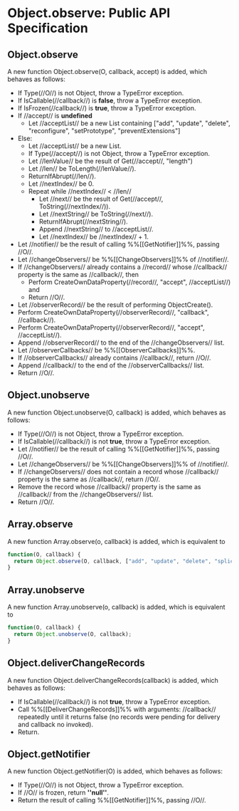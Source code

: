 # Object.observe: Public API Specification

## Object.observe

A new function Object.observe(O, callback, accept) is added, which behaves as follows:
  - If Type(//O//) is not Object, throw a TypeError exception.
  - If IsCallable(//callback//) is **false**, throw a TypeError exception.
  - If IsFrozen(//callback//) is **true**, throw a TypeError exception.
  - If //accept// is **undefined**
    - Let //acceptList// be a new List containing ["add", "update", "delete", "reconfigure", "setPrototype", "preventExtensions"]
  - Else:
    - Let //acceptList// be a new List.
    - If Type(//accept//) is not Object, throw a TypeError exception.
    - Let //lenValue// be the result of Get(//accept//, "length")
    - Let //len// be ToLength(//lenValue//).
    - ReturnIfAbrupt(//len//).
    - Let //nextIndex// be 0.
    - Repeat while //nextIndex// < //len//
      - Let //next// be the result of Get(//accept//, ToString(//nextIndex//)).
      - Let //nextString// be ToString(//next//).
      - ReturnIfAbrupt(//nextString//).
      - Append //nextString// to //acceptList//.
      - Let //nextIndex// be //nextIndex// + 1.
  - Let //notifier// be the result of calling %%[[GetNotifier]]%%, passing //O//.
  - Let //changeObservers// be %%[[ChangeObservers]]%% of //notifier//.
  - If //changeObservers// already contains a //record// whose //callback// property is the same as //callback//, then
    - Perform CreateOwnDataProperty(//record//, "accept", //acceptList//) and
    - Return //O//.
  - Let //observerRecord// be the result of performing ObjectCreate().
  - Perform CreateOwnDataProperty(//observerRecord//, "callback", //callback//).
  - Perform CreateOwnDataProperty(//observerRecord//, "accept", //acceptList//).
  - Append //observerRecord// to the end of the //changeObservers// list.
  - Let //observerCallbacks// be %%[[ObserverCallbacks]]%%.
  - If //observerCallbacks// already contains //callback//, return //O//.
  - Append //callback// to the end of the //observerCallbacks// list.
  - Return //O//.



## Object.unobserve

A new function Object.unobserve(O, callback) is added, which behaves as follows:
  - If Type(//O//) is not Object, throw a TypeError exception.
  - If IsCallable(//callback//) is not **true**, throw a TypeError exception.
  - Let //notifier// be the result of calling %%[[GetNotifier]]%%, passing //O//.
  - Let //changeObservers// be %%[[ChangeObservers]]%% of //notifier//.
  - If //changeObservers// does not contain a record whose //callback// property is the same as //callback//, return //O//.
  - Remove the record whose //callback// property is the same as //callback// from the //changeObservers// list.
  - Return //O//.




## Array.observe

A new function Array.observe(o, callback) is added, which is equivalent to

```js
function(O, callback) {
  return Object.observe(O, callback, ["add", "update", "delete", "splice"]);
}
```



## Array.unobserve

A new function Array.unobserve(o, callback) is added, which is equivalent to

```js
function(O, callback) {
  return Object.unobserve(O, callback);
}
```


## Object.deliverChangeRecords

A new function Object.deliverChangeRecords(callback) is added, which behaves as follows:
  - If IsCallable(//callback//) is not **true**, throw a TypeError exception.
  - Call %%[[DeliverChangeRecords]]%% with arguments: //callback// repeatedly until it returns false (no records were pending for delivery and callback no invoked).
  - Return.


## Object.getNotifier

A new function Object.getNotifier(O) is added, which behaves as follows:

  - If Type(//O//) is not Object, throw a TypeError exception.
  - If //O// is frozen, return **''null''**.
  - Return the result of calling %%[[GetNotifier]]%%, passing //O//.
